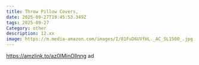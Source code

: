 ```yaml
---
title: Throw Pillow Covers,
date: 2025-09-27T19:45:53.349Z
tags: 2025-09-27
Category: other
description: 12.xx
image: https://m.media-amazon.com/images/I/81FuD6UVfHL._AC_SL1500_.jpg
---
```

https://amzlink.to/az0IMinOllnng  ad